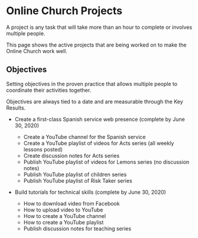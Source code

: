 # Online Church Projects

A project is any task that will take more than an hour to complete or involves multiple people.

This page shows the active projects that are being worked on to make the Online Church work well.

## Objectives

Setting objectives in the proven practice that allows multiple people to coordinate their activities together.

Objectives are always tied to a date and are measurable through the Key Results.

* Create a first-class Spanish service web presence (complete by June 30, 2020)
    * Create a YouTube channel for the Spanish service
    * Create a YouTube playlist of videos for Acts series (all weekly lessons posted)
    * Create discussion notes for Acts series
    * Publish YouTube playlist of videos for Lemons series (no discussion notes)
    * Publish YouTube playlist of children series
    * Publish YouTube playlist of Risk Taker series
    
* Build tutorials for technical skills (complete by June 30, 2020)
    * How to download video from Facebook
    * How to upload video to YouTube
    * How to create a YouTube channel
    * How to create a YouTube playlist
    * Publish discussion notes for teaching series
